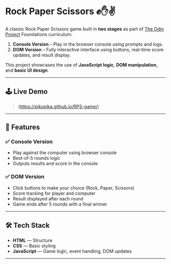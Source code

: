 # Rock Paper Scissors ✊✋✌️

A classic Rock Paper Scissors game built in **two stages** as part of [The Odin Project](https://www.theodinproject.com/) Foundations curriculum:

1. **Console Version** – Play in the browser console using prompts and logs.
2. **DOM Version** – Fully interactive interface using buttons, real-time score updates, and result display.

This project showcases the use of **JavaScript logic**, **DOM manipulation**, and **basic UI design**.

---

## 🕹️ Live Demo

> (https://pikupika.github.io/RPS-game/)

---

## 🎯 Features

### ✅ Console Version
- Play against the computer using browser console
- Best-of-5 rounds logic
- Outputs results and score in the console

### ✅ DOM Version
- Click buttons to make your choice (Rock, Paper, Scissors)
- Score tracking for player and computer
- Result displayed after each round
- Game ends after 5 rounds with a final winner

---

## 🛠️ Tech Stack

- **HTML** — Structure  
- **CSS** — Basic styling  
- **JavaScript** — Game logic, event handling, DOM updates

---
